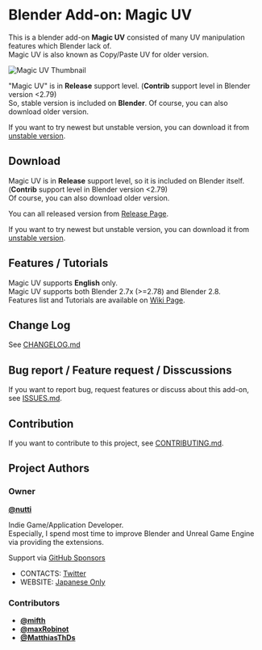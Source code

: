 # Blender Add-on: Magic UV

This is a blender add-on **Magic UV** consisted of many UV manipulation features which Blender lack of.  
Magic UV is also known as Copy/Paste UV for older version.

![Magic UV Thumbnail](https://raw.githubusercontent.com/wiki/nutti/Magic-UV/images/magic_uv_thumbnail.png)

"Magic UV" is in **Release** support level. (**Contrib** support level in Blender version <2.79)  
So, stable version is included on **Blender**.
Of course, you can also download older version.

If you want to try newest but unstable version, you can download it from [unstable version](https://github.com/nutti/Magic-UV/archive/master.zip).


## Download

Magic UV is in **Release** support level, so it is included on Blender itself. (**Contrib** support level in Blender version <2.79)  
Of course, you can also download older version.

You can all released version from [Release Page](https://github.com/nutti/Magic-UV/releases).

If you want to try newest but unstable version, you can download it from [unstable version](https://github.com/nutti/Magic-UV/archive/master.zip).


## Features / Tutorials

Magic UV supports **English** only.  
Magic UV supports both Blender 2.7x (>=2.78) and Blender 2.8.  
Features list and Tutorials are available on [Wiki Page](https://github.com/nutti/Magic-UV/wiki/Tutorial).


## Change Log

See [CHANGELOG.md](CHANGELOG.md)


## Bug report / Feature request / Disscussions

If you want to report bug, request features or discuss about this add-on, see [ISSUES.md](ISSUES.md).


## Contribution

If you want to contribute to this project, see [CONTRIBUTING.md](CONTRIBUTING.md).


## Project Authors


### Owner

[**@nutti**](https://github.com/nutti)

Indie Game/Application Developer.  
Especially, I spend most time to improve Blender and Unreal Game Engine via providing the extensions.

Support via [GitHub Sponsors](https://github.com/sponsors/nutti)

* CONTACTS: [Twitter](https://twitter.com/nutti__)
* WEBSITE: [Japanese Only](https://colorful-pico.net/)


### Contributors

* [**@mifth**](https://github.com/mifth)
* [**@maxRobinot**](https://github.com/maxRobinot)
* [**@MatthiasThDs**](https://github.com/MatthiasThDs)
